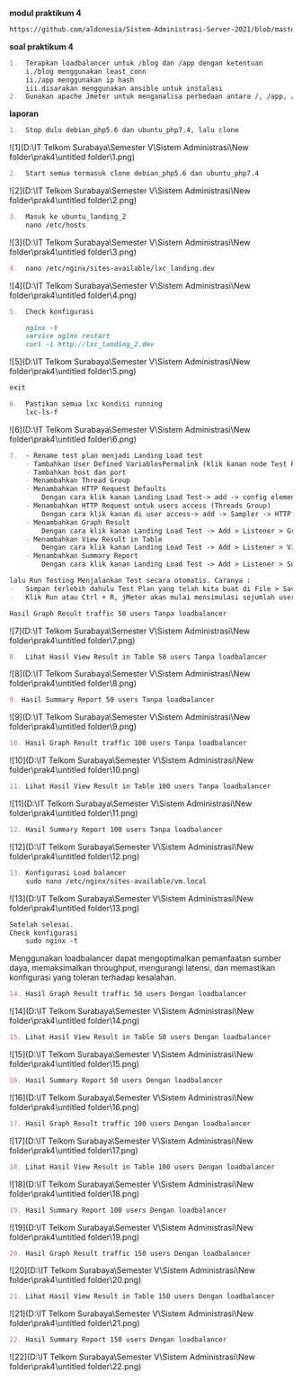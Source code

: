

**modul praktikum 4**

```markdown
https://github.com/aldonesia/Sistem-Administrasi-Server-2021/blob/master/modul-4/silabus.md
```

**soal praktikum 4**

```markdown
1.	Terapkan loadbalancer untuk /blog dan /app dengan ketentuan
	i./blog menggunakan least_conn
	ii./app menggunakan ip hash
	iii.disarakan menggunakan ansible untuk instalasi
2.	Gunakan apache Jmeter untuk menganalisa perbedaan antara /, /app, /blog dengan loadbalancer dan tanpa loadbalancer pada traffic 50, 100 dan 150 users. Analisa dari segi waktu saja. Tulis langkah testing dan analisa dengan bahasa sendiri.
```

**laporan**

```markdown
1.	Stop dulu debian_php5.6 dan ubuntu_php7.4, lalu clone
```

![1](D:\IT Telkom Surabaya\Semester V\Sistem Administrasi\New folder\prak4\untitled folder\1.png)

```markdown
2.	Start semua termasuk clone debian_php5.6 dan ubuntu_php7.4
```

![2](D:\IT Telkom Surabaya\Semester V\Sistem Administrasi\New folder\prak4\untitled folder\2.png)

```markdown
3.	Masuk ke ubuntu_landing_2
	nano /etc/hosts
```

![3](D:\IT Telkom Surabaya\Semester V\Sistem Administrasi\New folder\prak4\untitled folder\3.png)

```markdown
4.	nano /etc/nginx/sites-available/lxc_landing.dev
```

![4](D:\IT Telkom Surabaya\Semester V\Sistem Administrasi\New folder\prak4\untitled folder\4.png)

```markdown
5.	Check konfigurasi
```

```markdown
	nginx -t
	service nginx restart
	curl -i http://lxc_landing_2.dev
```

![5](D:\IT Telkom Surabaya\Semester V\Sistem Administrasi\New folder\prak4\untitled folder\5.png)

```markdown
exit
```

```markdown
6.	Pastikan semua lxc kondisi running
	lxc-ls-f
```

![6](D:\IT Telkom Surabaya\Semester V\Sistem Administrasi\New folder\prak4\untitled folder\6.png)

```markdown
7.	- Rename test plan menjadi Landing Load test
	- Tambahkan User Defined VariablesPermalink (klik kanan node Test Plan (Landing Load Test) -> Add -> Config Element -> User Defined Variables)
	- Tambahkan host dan port
	- Menambahkan Thread Group 
	- Menambahkan HTTP Request Defaults
		Dengan cara klik kanan Landing Load Test-> add -> config element -> HTTP Request Default
	- Menambahkan HTTP Request untuk users access (Threads Group)
		Dengan cara klik kanan di user access-> add -> Sampler -> HTTP Request (lakukan 3 kali untuk landing, blog, dan app)
	- Menambahkan Graph Result
		Dengan cara klik kanan Landing Load Test -> Add > Listener > Graph Result
	- Menambahkan View Result in Table
		Dengan cara klik kanan Landing Load Test -> Add > Listener > View Result in Table
	- Menambahkan Summary Report
		Dengan cara klik kanan Landing Load Test -> Add > Listener > Summary Report
```

```markdown
lalu Run Testing Menjalankan Test secara otomatis. Caranya :
-	Simpan terlebih dahulu Test Plan yang telah kita buat di File > Save ( Ctrl + S ).
-	Klik Run atau Ctrl + R, jMeter akan mulai mensimulasi sejumlah user dalam mengakses web server yang telah ditentukan.
```

```markdown
Hasil Graph Result traffic 50 users Tanpa loadbalancer
```

![7](D:\IT Telkom Surabaya\Semester V\Sistem Administrasi\New folder\prak4\untitled folder\7.png)

```markdown
8.	Lihat Hasil View Result in Table 50 users Tanpa loadbalancer
```

![8](D:\IT Telkom Surabaya\Semester V\Sistem Administrasi\New folder\prak4\untitled folder\8.png)

```markdown
9. Hasil Summary Report 50 users Tanpa loadbalancer
```

![9](D:\IT Telkom Surabaya\Semester V\Sistem Administrasi\New folder\prak4\untitled folder\9.png)

```markdown
10.	Hasil Graph Result traffic 100 users Tanpa loadbalancer
```

![10](D:\IT Telkom Surabaya\Semester V\Sistem Administrasi\New folder\prak4\untitled folder\10.png)

```markdown
11.	Lihat Hasil View Result in Table 100 users Tanpa loadbalancer
```

![11](D:\IT Telkom Surabaya\Semester V\Sistem Administrasi\New folder\prak4\untitled folder\11.png)

```markdown
12.	Hasil Summary Report 100 users Tanpa loadbalancer
```

![12](D:\IT Telkom Surabaya\Semester V\Sistem Administrasi\New folder\prak4\untitled folder\12.png)

```markdown
13.	Konfigurasi Load balancer
	sudo nano /etc/nginx/sites-available/vm.local
```

![13](D:\IT Telkom Surabaya\Semester V\Sistem Administrasi\New folder\prak4\untitled folder\13.png)

```markdown
Setelah selesai.
Check konfigurasi
	sudo nginx -t
```

Menggunakan loadbalancer dapat mengoptimalkan pemanfaatan sumber daya, memaksimalkan throughput, mengurangi latensi, dan memastikan konfigurasi yang toleran terhadap kesalahan.

```markdown
14.	Hasil Graph Result traffic 50 users Dengan loadbalancer
```

![14](D:\IT Telkom Surabaya\Semester V\Sistem Administrasi\New folder\prak4\untitled folder\14.png)

```markdown
15.	Lihat Hasil View Result in Table 50 users Dengan loadbalancer
```

![15](D:\IT Telkom Surabaya\Semester V\Sistem Administrasi\New folder\prak4\untitled folder\15.png)

```markdown
16.	Hasil Summary Report 50 users Dengan loadbalancer
```

![16](D:\IT Telkom Surabaya\Semester V\Sistem Administrasi\New folder\prak4\untitled folder\16.png)

```markdown
17.	Hasil Graph Result traffic 100 users Dengan loadbalancer
```

![17](D:\IT Telkom Surabaya\Semester V\Sistem Administrasi\New folder\prak4\untitled folder\17.png)

```markdown
18.	Lihat Hasil View Result in Table 100 users Dengan loadbalancer
```

![18](D:\IT Telkom Surabaya\Semester V\Sistem Administrasi\New folder\prak4\untitled folder\18.png)

```markdown
19.	Hasil Summary Report 100 users Dengan loadbalancer
```

![19](D:\IT Telkom Surabaya\Semester V\Sistem Administrasi\New folder\prak4\untitled folder\19.png)

```markdown
20.	Hasil Graph Result traffic 150 users Dengan loadbalancer
```

![20](D:\IT Telkom Surabaya\Semester V\Sistem Administrasi\New folder\prak4\untitled folder\20.png)

```markdown
21.	Lihat Hasil View Result in Table 150 users Dengan loadbalancer
```

![21](D:\IT Telkom Surabaya\Semester V\Sistem Administrasi\New folder\prak4\untitled folder\21.png)

```markdown
22.	Hasil Summary Report 150 users Dengan loadbalancer
```

![22](D:\IT Telkom Surabaya\Semester V\Sistem Administrasi\New folder\prak4\untitled folder\22.png)
